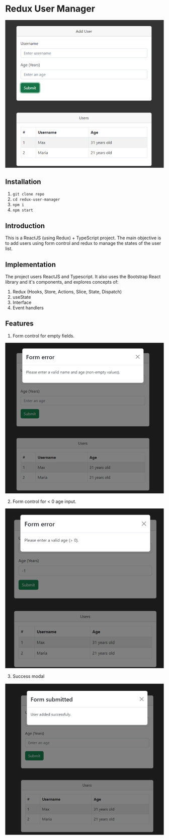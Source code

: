 # Redux User Manager

![redux-user-manager](https://github.com/arturguimaraes/redux-user-manager/blob/main/src/assets/img/home.png?raw=true)

## Installation

1. `git clone repo`
2. `cd redux-user-manager`
3. `npm i`
4. `npm start`

## Introduction

This is a ReactJS (using Redux) + TypeScript project. The main objective is to add users using form control and redux to manage the states of the user list.

## Implementation

The project users ReactJS and Typescript. It also uses the Bootstrap React library and it's components, and explores concepts of:

1. Redux (Hooks, Store, Actions, Slice, State, Dispatch)
2. useState
3. Interface
4. Event handlers

## Features

1. Form control for empty fields.

![redux-user-manager](https://github.com/arturguimaraes/redux-user-manager/blob/main/src/assets/img/error1.png?raw=true)

2. Form control for < 0 age input.

![redux-user-manager](https://github.com/arturguimaraes/redux-user-manager/blob/main/src/assets/img/error2.png?raw=true)

3. Success modal

![redux-user-manager](https://github.com/arturguimaraes/redux-user-manager/blob/main/src/assets/img/success.png?raw=true)
